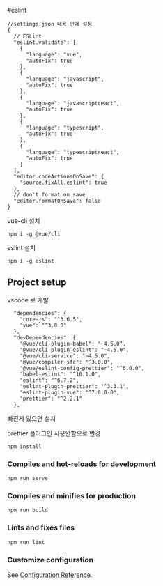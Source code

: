 #eslint 
```
//settings.json 내용 안에 설정
{
  // ESLint
  "eslint.validate": [
    {
      "language": "vue",
      "autoFix": true
    },
    {
      "language": "javascript",
      "autoFix": true
    },
    {
      "language": "javascriptreact",
      "autoFix": true
    },
    {
      "language": "typescript",
      "autoFix": true
    },
    {
      "language": "typescriptreact",
      "autoFix": true
    }
  ],
  "editor.codeActionsOnSave": {
    "source.fixAll.eslint": true
  },
  // don't format on save
  "editor.formatOnSave": false
}
```
vue-cli 설치 
```
npm i -g @vue/cli
```
eslint 설치 
```
npm i -g eslint
```


## Project setup
vscode 로 개발 
```
  "dependencies": {
    "core-js": "^3.6.5",
    "vue": "^3.0.0"
  },
  "devDependencies": {
    "@vue/cli-plugin-babel": "~4.5.0",
    "@vue/cli-plugin-eslint": "~4.5.0",
    "@vue/cli-service": "~4.5.0",
    "@vue/compiler-sfc": "^3.0.0",
    "@vue/eslint-config-prettier": "^6.0.0",
    "babel-eslint": "^10.1.0",
    "eslint": "^6.7.2",
    "eslint-plugin-prettier": "^3.3.1",
    "eslint-plugin-vue": "^7.0.0-0",
    "prettier": "^2.2.1"
  },
```
빠진게 있으면 설치 


prettier 플러그인 사용안함으로 변경

```
npm install
```

### Compiles and hot-reloads for development
```
npm run serve
```

### Compiles and minifies for production
```
npm run build
```

### Lints and fixes files
```
npm run lint
```

### Customize configuration
See [Configuration Reference](https://cli.vuejs.org/config/).
